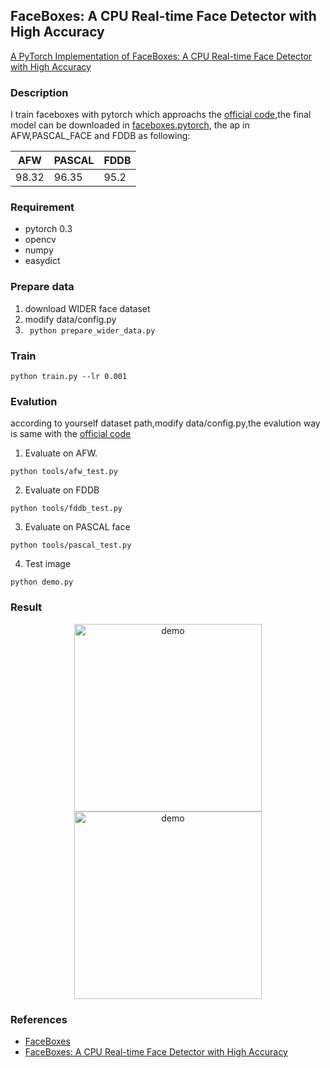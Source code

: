 ## FaceBoxes: A CPU Real-time Face Detector with High Accuracy ##
[A PyTorch Implementation of FaceBoxes: A CPU Real-time Face Detector with High Accuracy](https://arxiv.org/pdf/1708.05234.pdf)


### Description
I train faceboxes with pytorch which approachs the [official code](https://github.com/sfzhang15/FaceBoxes),the final model can be downloaded in [faceboxes.pytorch](https://pan.baidu.com/s/1dsd9FY5JjO0hvx2zsSMStQ), the ap in AFW,PASCAL_FACE and FDDB as following:

| 	AFW     |   PASCAL	|   FDDB   |
| --------- |-----------| ---------|
|	98.32   |    96.35  |  95.2	   |

### Requirement
* pytorch 0.3 
* opencv 
* numpy 
* easydict

### Prepare data 
1. download WIDER face dataset
2. modify data/config.py 
3. ``` python prepare_wider_data.py```

### Train 
``` 
python train.py --lr 0.001
```

### Evalution
according to yourself dataset path,modify data/config.py,the evalution way is same with the [official code](https://github.com/sfzhang15/FaceBoxes)
1. Evaluate on AFW.
```
python tools/afw_test.py
```
2. Evaluate on FDDB 
```
python tools/fddb_test.py
```
3. Evaluate on PASCAL  face 
``` 
python tools/pascal_test.py
```
4. Test image
```
python demo.py
```

### Result
<div align="center">
<img src="https://github.com/yxlijun/faceboxes.pytorch/blob/master/tmp/test2.jpg" height="300px" alt="demo" >
<img src="https://github.com/yxlijun/faceboxes.pytorch/blob/master/tmp/test.jpg" height="300px" alt="demo" >
</div>


### References
* [FaceBoxes](https://github.com/sfzhang15/FaceBoxes)
* [FaceBoxes: A CPU Real-time Face Detector with High Accuracy](https://arxiv.org/pdf/1708.05234.pdf)

